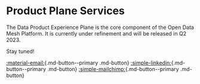 # Product Plane Services

The Data Product Experience Plane is the core component of the Open Data Mesh Platform.
It is currently under refinement and will be released in Q2 2023.

Stay tuned!

[:material-email:](mailto:odm.info@quantyca.it){.md-button--primary .md-button}
[:simple-linkedin:](https://www.linkedin.com/company/open-data-mesh-initiative/){.md-button--primary .md-button}
[:simple-mailchimp:](https://mailchi.mp/936d787cac89/open-data-mesh-initiative){.md-button--primary .md-button}
